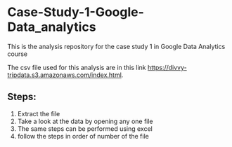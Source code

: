 # Case-Study-1-Google-Data_analytics
This is the analysis repository for the case study 1 in Google Data Analytics course


The csv file used for this analysis are in this link https://divvy-tripdata.s3.amazonaws.com/index.html.
## Steps:
1. Extract the file 
2. Take a look at the data by opening any one file
3. The same steps can be performed using excel
4. follow the steps in order of number of the file
